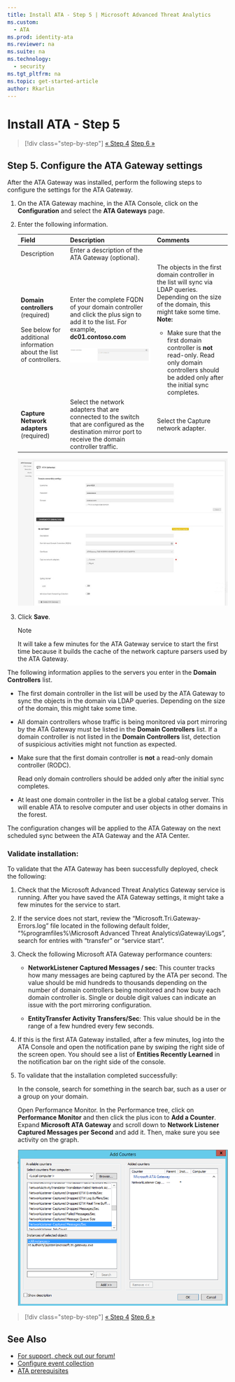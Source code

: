 ```yaml
---
title: Install ATA - Step 5 | Microsoft Advanced Threat Analytics
ms.custom:
  - ATA
ms.prod: identity-ata
ms.reviewer: na
ms.suite: na
ms.technology:
  - security
ms.tgt_pltfrm: na
ms.topic: get-started-article
author: Rkarlin
---
```

# Install ATA - Step 5

>[!div class="step-by-step"]
[« Step 4](install-ata-step4.md)
[Step 6 »](install-ata-step6.md)


## <a name="ConfigATAGW"></a>Step 5. Configure the ATA Gateway settings
After the ATA Gateway was installed, perform the following steps to configure the settings for the ATA Gateway.

1.  On the ATA Gateway machine, in the ATA Console, click on the **Configuration** and select the **ATA Gateways** page.

2.  Enter the following information.

    |Field|Description|Comments|
    |---------|---------------|------------|
    |Description|Enter a description of the ATA Gateway (optional).||
    |**Domain controllers** (required)<br /><br />See below for additional information about the list of controllers.|Enter the complete FQDN of your domain controller and click the plus sign to add it to the list. For example,  **dc01.contoso.com**<br /><br />![Example FDQN image](media/ATAGWDomainController.png)|The objects in the first domain controller in the list will sync via LDAP queries. Depending on the size of the domain, this might take some time. **Note:** <ul><li>Make sure that the first domain controller is **not** read-only.    Read only domain controllers should be added only after the initial sync completes.</li></ul>|
    |**Capture Network adapters** (required)|Select the network adapters that are connected to the switch that are configured as the destination mirror port to receive the domain controller traffic.|Select the Capture network adapter.|
    ![Configure gateway settings image](media/ATA-Config-GW-Settings.jpg)

3.  Click **Save**.

    > [!NOTE]
    > It will take a few minutes for the ATA Gateway service to start the first time because it builds the cache of the network capture parsers used by the ATA Gateway.

The following information applies to the servers you enter in the **Domain Controllers** list.

-   The first domain controller in the list will be used by the ATA Gateway to sync the objects in the domain via LDAP queries. Depending on the size of the domain, this might take some time.

-   All domain controllers whose traffic is being monitored via port mirroring by the ATA Gateway must be listed in the **Domain Controllers** list. If a domain controller is not listed in the **Domain Controllers** list, detection of suspicious activities might not function as expected.

-   Make sure that the first domain controller is **not** a read-only domain controller (RODC).

    Read only domain controllers should be added only after the initial sync completes.

-   At least one domain controller in the list be a global catalog server. This will enable ATA to resolve computer and user objects in other domains in the forest.

The configuration changes will be applied to the ATA Gateway on the next scheduled sync between the ATA Gateway and the ATA Center.

### Validate installation:
To validate that the ATA Gateway has been successfully deployed, check the following:

1.  Check that the Microsoft Advanced Threat Analytics Gateway service is running. After you have saved the ATA Gateway settings, it might take a few minutes for the service to start.

2.  If the service does not start, review the “Microsoft.Tri.Gateway-Errors.log” file located in the following default folder, “%programfiles%\Microsoft Advanced Threat Analytics\Gateway\Logs”, search for entries with “transfer” or “service start”.

3.  Check the following Microsoft ATA Gateway performance counters:

    -   **NetworkListener Captured Messages / sec**: This counter tracks how many messages are being captured by the ATA per second. The value should be mid hundreds to thousands depending on the number of domain controllers being monitored and how busy each domain controller is. Single or double digit values can indicate an issue with the port mirroring configuration.

    -   **EntityTransfer Activity Transfers/Sec**: This value should be in the range of a few hundred every few seconds.

4.  If this is the first ATA Gateway installed, after a few minutes, log into the ATA Console and open the notification pane by swiping the right side of the screen open. You should see a list of **Entities Recently Learned** in the notification bar on the right side of the console.

5.  To validate that the installation completed successfully:

    In the console, search for something in the search bar, such as a user or a group on your domain.

    Open Performance Monitor. In the Performance tree, click on **Performance Monitor** and then click the plus icon to **Add a Counter**. Expand **Microsoft ATA Gateway** and scroll down to **Network Listener Captured Messages per Second** and add it. Then, make sure you see activity on the graph.

    ![Add performance counters image](media/ATA-performance-monitoring-add-counters.png)


>[!div class="step-by-step"]
[« Step 4](install-ata-step4.md)
[Step 6 »](install-ata-step6.md)

## See Also

- [For support, check out our forum!](https://social.technet.microsoft.com/Forums/security/en-US/home?forum=mata)
- [Configure event collection](/ATA/plandesign/configure-event-collection)
- [ATA prerequisites](/ATA/plandesign/ata-prerequisites)
